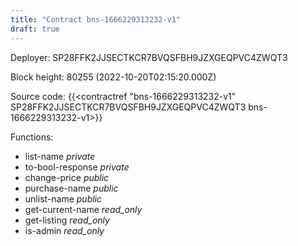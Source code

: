```yaml
---
title: "Contract bns-1666229313232-v1"
draft: true
---
```

Deployer: SP28FFK2JJSECTKCR7BVQSFBH9JZXGEQPVC4ZWQT3


 



Block height: 80255 (2022-10-20T02:15:20.000Z)

Source code: {{<contractref "bns-1666229313232-v1" SP28FFK2JJSECTKCR7BVQSFBH9JZXGEQPVC4ZWQT3 bns-1666229313232-v1>}}

Functions:

* list-name _private_
* to-bool-response _private_
* change-price _public_
* purchase-name _public_
* unlist-name _public_
* get-current-name _read_only_
* get-listing _read_only_
* is-admin _read_only_
